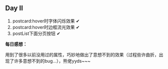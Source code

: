 ## Day II

1. postcard:hover时字体闪烁效果    ✔
2. postcard:hover时边框流光效果    ✔
3. postList下面分页按钮   ✔

**每日感想：**

​	用到了很多以前没用过的属性，巧妙地做出了意想不到的效果（过程些许曲折，出现了许多意想不到的bug...），熊佬yyds~~~

